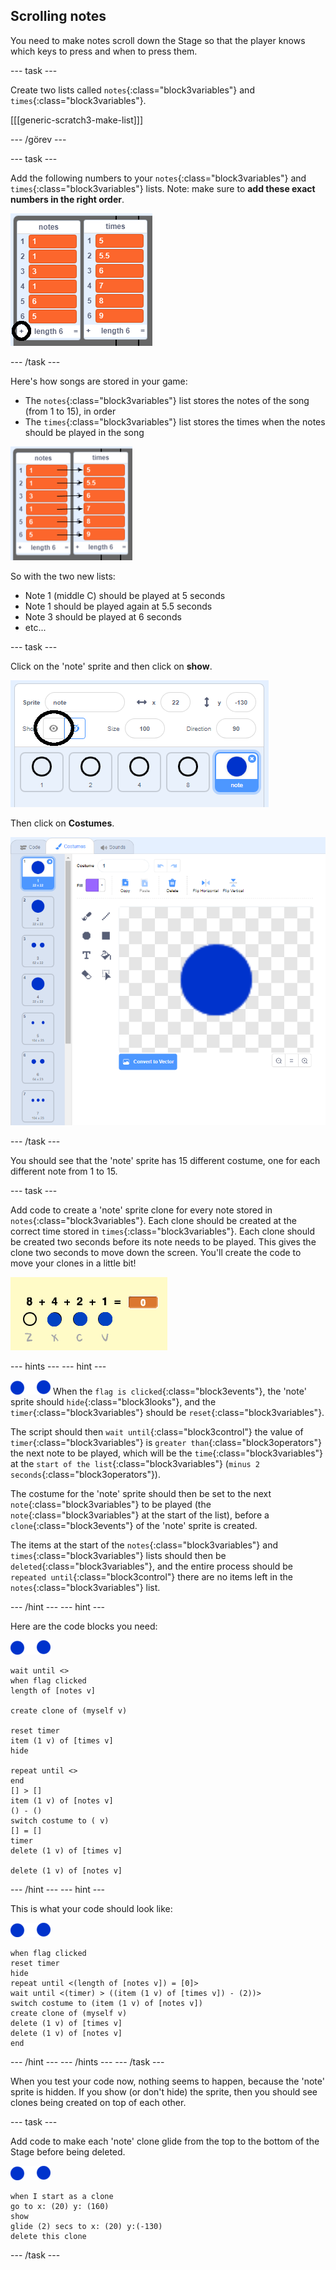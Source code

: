 ## Scrolling notes

You need to make notes scroll down the Stage so that the player knows which keys to press and when to press them.

\--- task \---

Create two lists called `notes`{:class="block3variables"} and `times`{:class="block3variables"}.

[[[generic-scratch3-make-list]]]

\--- /görev \---

\--- task \---

Add the following numbers to your `notes`{:class="block3variables"} and `times`{:class="block3variables"} lists. Note: make sure to **add these exact numbers in the right order**.

![Add notes and times to lists](images/lists-add-annotated.png)

\--- /task \---

Here's how songs are stored in your game:

+ The `notes`{:class="block3variables"} list stores the notes of the song (from 1 to 15), in order
+ The `times`{:class="block3variables"} list stores the times when the notes should be played in the song

![Explaining lists](images/lists-explain.png)

So with the two new lists:

+ Note 1 (middle C) should be played at 5 seconds
+ Note 1 should be played again at 5.5 seconds
+ Note 3 should be played at 6 seconds
+ etc...

\--- task \---

Click on the 'note' sprite and then click on **show**.

![Show the bar sprite](images/note-show-annotated.png)

Then click on **Costumes**.

![Bar sprite costumes](images/note-costumes.png)

\--- /task \---

You should see that the 'note' sprite has 15 different costume, one for each different note from 1 to 15.

\--- task \---

Add code to create a 'note' sprite clone for every note stored in `notes`{:class="block3variables"}. Each clone should be created at the correct time stored in `times`{:class="block3variables"}. Each clone should be created two seconds before its note needs to be played. This gives the clone two seconds to move down the screen. You'll create the code to move your clones in a little bit!

![Testing clones](images/clones-test.png)

\--- hints \--- \--- hint \---

![note](images/note-sprite.png) When the `flag is clicked`{:class="block3events"}, the 'note' sprite should `hide`{:class="block3looks"}, and the `timer`{:class="block3variables"} should be `reset`{:class="block3variables"}.

The script should then `wait until`{:class="block3control"} the value of `timer`{:class="block3variables"} is `greater than`{:class="block3operators"} the next note to be played, which will be the `time`{:class="block3variables"} at the `start of the list`{:class="block3variables"} (`minus 2 seconds`{:class="block3operators"}).

The costume for the 'note' sprite should then be set to the next `note`{:class="block3variables"} to be played (the `note`{:class="block3variables"} at the start of the list), before a `clone`{:class="block3events"} of the 'note' sprite is created.

The items at the start of the `notes`{:class="block3variables"} and `times`{:class="block3variables"} lists should then be `deleted`{:class="block3variables"}, and the entire process should be `repeated until`{:class="block3control"} there are no items left in the `notes`{:class="block3variables"} list.

\--- /hint \--- \--- hint \---

Here are the code blocks you need:

![note](images/note-sprite.png)

```blocks3
wait until <>
when flag clicked
length of [notes v]

create clone of (myself v)

reset timer
item (1 v) of [times v]
hide

repeat until <>
end
[] > []
item (1 v) of [notes v]
() - ()
switch costume to ( v)
[] = []
timer
delete (1 v) of [times v]

delete (1 v) of [notes v]
```

\--- /hint \--- \--- hint \---

This is what your code should look like:

![note](images/note-sprite.png)

```blocks3
when flag clicked
reset timer
hide
repeat until <(length of [notes v]) = [0]>
wait until <(timer) > ((item (1 v) of [times v]) - (2))>
switch costume to (item (1 v) of [notes v])
create clone of (myself v)
delete (1 v) of [times v]
delete (1 v) of [notes v]
end
```

\--- /hint \--- \--- /hints \--- \--- /task \---

When you test your code now, nothing seems to happen, because the 'note' sprite is hidden. If you show (or don't hide) the sprite, then you should see clones being created on top of each other.

\--- task \---

Add code to make each 'note' clone glide from the top to the bottom of the Stage before being deleted.

![note](images/note-sprite.png)

```blocks3
when I start as a clone
go to x: (20) y: (160)
show
glide (2) secs to x: (20) y:(-130)
delete this clone
```

\--- /task \---